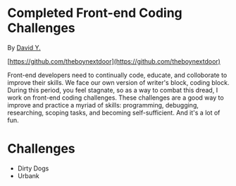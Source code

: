 # Completed Front-end Coding Challenges

By [David Y.](dwhywood@gmail.com)

[https://github.com/theboynextdoor](https://github.com/theboynextdoor)

Front-end developers need to continually code, educate, and colloborate to improve their skills. We face our own version of writer's block, coding block. During this period, you feel stagnate, so as a way to combat this dread, I work on front-end coding challenges. These challenges are a good way to improve and practice a myriad of skills: programming, debugging, researching, scoping tasks, and becoming self-sufficient. And it's a lot of fun. 

# Challenges
* Dirty Dogs
* Urbank
